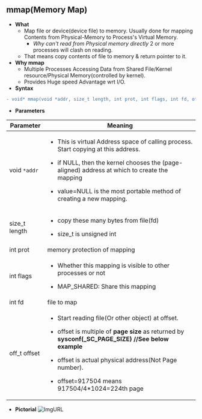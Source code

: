 ## mmap(Memory Map)
- **What**
	- Map file or device(device file) to memory. Usually done for mapping Contents from Physical-Memory to Process's Virtual Memory.
		- *Why can't read from Physical memory directly* 2 or more processes will clash on reading.
	- That means copy contents of file to memory & return pointer to it.
- **Why mmap**
	- Multiple Processes Accessing Data from Shared File/Kernel resource/Physical Memory(controlled by kernel). 
 	- Provides Huge speed Advantage wrt I/O.
- **Syntax**
```diff
- void* mmap(void *addr, size_t length, int prot, int flags, int fd, off_t offset)
```
- **Parameters**

| Parameter | Meaning |
| --- | --- | 
| void `*addr` | <ul><li> This is virtual Address space of calling process. Start copying at this address.</li></ul> <ul><li>if NULL, then the kernel chooses the (page-aligned) address at which to create the mapping</li></ul> <ul><li>value=NULL is the most portable method of creating a new mapping.</li></ul> |
| size_t length | <ul><li>copy these many bytes from file(fd)</li></ul> <ul><li>size_t is unsigned int</li></ul> |
| int prot | memory protection of mapping |
| int flags | <ul><li>Whether this mapping is visible to other processes or not</li></ul> <ul><li>MAP_SHARED: Share this mapping</li></ul> |
| int fd | file to map |
| off_t offset | <ul><li>Start reading file(Or other object) at offset.</li></ul> <ul><li>offset is multiple of **page size** as returned by **sysconf(_SC_PAGE_SIZE) //See below example**</li></ul> <ul><li>offset is actual physical address(Not Page number).</li></ul> <ul><li>offset=917504 means 917504/4*1024=224th page</li></ul>|

- **Pictorial**
![ImgURL](https://i.ibb.co/tznt7b9/mmap.png)
